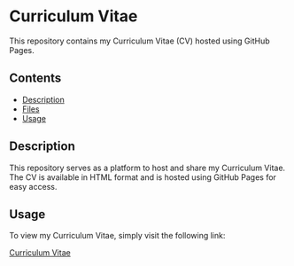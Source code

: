 # Curriculum Vitae

This repository contains my Curriculum Vitae (CV) hosted using GitHub Pages.

## Contents

- [Description](#description)
- [Files](#files)
- [Usage](#usage)

## Description

This repository serves as a platform to host and share my Curriculum Vitae. The CV is available in HTML format and is hosted using GitHub Pages for easy access.

## Usage

To view my Curriculum Vitae, simply visit the following link:

[Curriculum Vitae](https://deinigu.github.io/curriculum-vitae/)
